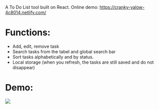 A To Do List tool built on React.
Online demo: https://cranky-yalow-4c8014.netlify.com/

# Functions:
- Add, edit, remove task
- Search tasks from the tabel and global search bar
- Sort tasks alphabetically and by status.
- Local storage (when you refresh, the tasks are still saved and do not disappear)

# Demo: 
![](http://i.imgur.com/4kY3vWA.gif)
